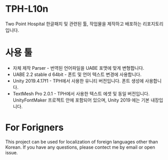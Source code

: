# TPH-L10n
Two Point Hospital 한글패치 및 관련된 툴, 작업물을 제작하고 배포하는 리포지토리입니다.

# 사용 툴
- 자체 제작 Parser - 번역된 언어파일을 UABE 포맷에 맞게 변형합니다.
- UABE 2.2 stable d 64bit - 폰트 및 언어 텍스트 변경에 사용합니다.
- Unity 2019.4.17f1 - TPH에서 사용한 유니티 버전입니다. 폰트 생성에 사용합니다.
- TextMesh Pro 2.0.1 - TPH에서 사용한 텍스트 에셋 및 동일 버전입니다. UnityFontMaker 프로젝트 안에 포함되어 있으며, Unity 2019 에는 기본 내장입니다.

# For Forigners
This project can be used for localization of foreign languages other than Korean. If you have any questions, please contect me by email or open issue.
